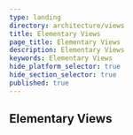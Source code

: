 ```yaml
---
type: landing
directory: architecture/views
title: Elementary Views
page_title: Elementary Views
description: Elementary Views
keywords: Elementary Views
hide_platform_selector: true
hide_section_selector: true
published: true
---
```


## Elementary Views

